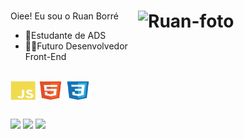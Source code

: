 <h1>
     <img align="right" alt="Ruan-foto" width="300" height="250" src="https://user-images.githubusercontent.com/97471199/230774187-e482399b-492c-4c17-a831-0314bf90526e.png">
</h1>

Oiee! Eu sou o Ruan Borré

- 📕Estudante de ADS
- 👨‍💻Futuro Desenvolvedor Front-End

<div style="display: inline_block"><br>
     
  <img align="center" alt="Ruan-Js" height="30" width="40" src="https://raw.githubusercontent.com/devicons/devicon/master/icons/javascript/javascript-plain.svg">
  <img align="center" alt="Ruan-HTML" height="30" width="40" src="https://raw.githubusercontent.com/devicons/devicon/master/icons/html5/html5-original.svg">
  <img align="center" alt="Ruan-CSS" height="30" width="40" src="https://raw.githubusercontent.com/devicons/devicon/master/icons/css3/css3-original.svg">
 
</div>
  
  

  ##
 
<div> 
  <a href="https://www.instagram.com/ruan_borre/" target="_blank"><img src="https://img.shields.io/badge/-Instagram-%23E4405F?style=for-the-badge&logo=instagram&logoColor=white" target="_blank"></a>
  <a href = "mailto:ruanborre245@gmail.com"><img src="https://img.shields.io/badge/-Gmail-%23333?style=for-the-badge&logo=gmail&logoColor=white" target="_blank"></a>
  <a href="https://www.linkedin.com/in/ruan-borré-271709293" target="_blank"><img src="https://img.shields.io/badge/-LinkedIn-%230077B5?style=for-the-badge&logo=linkedin&logoColor=white" target="_blank"></a> 
  
</div>
